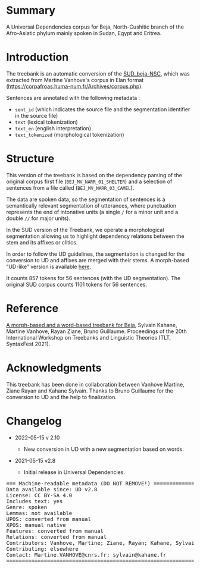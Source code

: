 # Summary

A Universal Dependencies corpus for Beja, North-Cushitic branch of the Afro-Asiatic phylum mainly spoken in Sudan, Egypt and Eritrea.


# Introduction

The treebank is an automatic conversion of the [SUD_beja-NSC](https://github.com/surfacesyntacticud/SUD_Beja-NSC), which was extracted from Martine Vanhove's corpus in Elan format (https://corpafroas.huma-num.fr/Archives/corpus.php).

Sentences are annotated with the following metadata :
+ `sent_id` (which indicates the source file and the segmentation identifier in the source file)
+ `text` (lexical tokenization)
+ `text_en` (english interpretation)
+ `text_tokenized` (morphological tokenization)

# Structure

This version of the treebank is based on the dependency parsing of the original corpus first file (`BEJ_MV_NARR_01_SHELTER`) and a selection of sentences from a file called (`BEJ_MV_NARR_03_CAMEL`).

The data are spoken data, so the segmentation of sentences is a semantically relevant segmentation of utterances, where punctuation represents the end of intonative units (a single `/` for a minor unit and a double `//` for major units).

In the SUD version of the Treebank, we operate a morphological segmentation allowing us to highlight dependency relations between the stem and its affixes or clitics.

In order to follow the UD guidelines, the segmentation is changed for the conversion to UD and affixes are merged with their stems.
A morph-based “UD-like” version is available [here](https://github.com/UniversalDependencies/UD_Beja-NSC/tree/dev/not-to-release).

It counts 857 tokens for 56 sentences (with the UD segmentation).
The original SUD corpus counts 1101 tokens for 56 sentences.


# Reference

[A morph-based and a word-based treebank for Beja](https://aclanthology.org/2021.tlt-1.5/), Sylvain Kahane, Martine Vanhove, Rayan Ziane, Bruno Guillaume. Proceedings of the 20th International Workshop on Treebanks and Linguistic Theories (TLT, SyntaxFest 2021).

# Acknowledgments

This treebank has been done in collaboration between Vanhove Martine, Ziane Rayan and Kahane Sylvain. Thanks to Bruno Guillaume for the conversion to UD and the help to finalization.


# Changelog

* 2022-05-15 v 2.10
  * New conversion in UD with a new segmentation based on words.

* 2021-05-15 v2.8
  * Initial release in Universal Dependencies.


<pre>
=== Machine-readable metadata (DO NOT REMOVE!) ================================
Data available since: UD v2.8
License: CC BY-SA 4.0
Includes text: yes
Genre: spoken
Lemmas: not available
UPOS: converted from manual
XPOS: manual native
Features: converted from manual
Relations: converted from manual
Contributors: Vanhove, Martine; Ziane, Rayan; Kahane, Sylvain; Guillaume, Bruno
Contributing: elsewhere
Contact: Martine.VANHOVE@cnrs.fr; sylvain@kahane.fr
===============================================================================
</pre>
